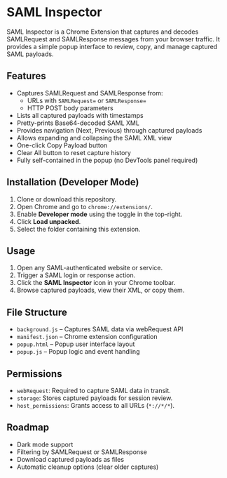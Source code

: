 # SAML Inspector

SAML Inspector is a Chrome Extension that captures and decodes SAMLRequest and SAMLResponse messages from your browser traffic. It provides a simple popup interface to review, copy, and manage captured SAML payloads.

## Features

- Captures SAMLRequest and SAMLResponse from:
  - URLs with `SAMLRequest=` or `SAMLResponse=`
  - HTTP POST body parameters
- Lists all captured payloads with timestamps
- Pretty-prints Base64-decoded SAML XML
- Provides navigation (Next, Previous) through captured payloads
- Allows expanding and collapsing the SAML XML view
- One-click Copy Payload button
- Clear All button to reset capture history
- Fully self-contained in the popup (no DevTools panel required)

## Installation (Developer Mode)

1. Clone or download this repository.
2. Open Chrome and go to `chrome://extensions/`.
3. Enable **Developer mode** using the toggle in the top-right.
4. Click **Load unpacked**.
5. Select the folder containing this extension.

## Usage

1. Open any SAML-authenticated website or service.
2. Trigger a SAML login or response action.
3. Click the **SAML Inspector** icon in your Chrome toolbar.
4. Browse captured payloads, view their XML, or copy them.

## File Structure

- `background.js` – Captures SAML data via webRequest API
- `manifest.json` – Chrome extension configuration
- `popup.html` – Popup user interface layout
- `popup.js` – Popup logic and event handling


## Permissions

- `webRequest`: Required to capture SAML data in transit.
- `storage`: Stores captured payloads for session review.
- `host_permissions`: Grants access to all URLs (`*://*/*`).

## Roadmap

- Dark mode support
- Filtering by SAMLRequest or SAMLResponse
- Download captured payloads as files
- Automatic cleanup options (clear older captures)

